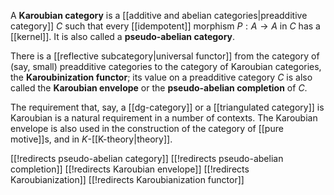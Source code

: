 A __Karoubian category__ is a [[additive and abelian categories|preadditive category]] $C$ such that every [[idempotent]] morphism $P: A \to A$ in $C$ has a [[kernel]]. It is also called a __pseudo-abelian category__.

There is a [[reflective subcategory|universal functor]] from the category of (say, small) preadditive categories to the category of Karoubian categories, the __Karoubinization functor__; its value on a preadditive category $C$ is also called the __Karoubian envelope__ or the __pseudo-abelian completion__ of $C$. 

The requirement that, say, a [[dg-category]] or a [[triangulated category]] is Karoubian is a natural requirement in a number of contexts. The Karoubian envelope is also used in the construction of the category of [[pure motive]]s, and in $K$-[[K-theory|theory]].


[[!redirects pseudo-abelian category]]
[[!redirects pseudo-abelian completion]]
[[!redirects Karoubian envelope]]
[[!redirects Karoubianization]]
[[!redirects Karoubianization functor]]
